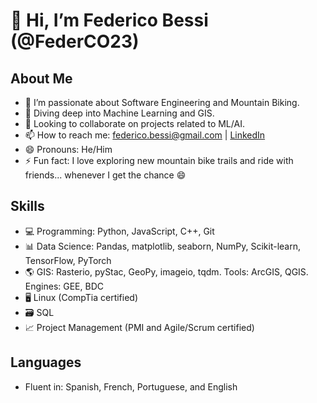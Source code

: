 # 👋 Hi, I’m Federico Bessi (@FederCO23)

## About Me
- 👀 I’m passionate about Software Engineering and Mountain Biking.
- 🌱 Diving deep into Machine Learning and GIS.
- 💞️ Looking to collaborate on projects related to ML/AI.
- 📫 How to reach me: [federico.bessi@gmail.com](mailto:federico.bessi@gmail.com) | [LinkedIn](https://www.linkedin.com/in/federico-bessi/)
- 😄 Pronouns: He/Him
- ⚡ Fun fact: I love exploring new mountain bike trails and ride with friends... whenever I get the chance 😄

## Skills
- 💻 Programming: Python, JavaScript, C++, Git
- 📊 Data Science: Pandas, matplotlib, seaborn, NumPy, Scikit-learn, TensorFlow, PyTorch
- 🌎 GIS: Rasterio, pyStac, GeoPy, imageio, tqdm. Tools: ArcGIS, QGIS. Engines: GEE, BDC
- 🖥️ Linux (CompTia certified)
- 🗃️ SQL
- 📈 Project Management (PMI and Agile/Scrum certified)

## Languages
- Fluent in: Spanish, French, Portuguese, and English


<!---
FederCO23/FederCO23 is a ✨ special ✨ repository because its `README.md` (this file) appears on your GitHub profile.
You can click the Preview link to take a look at your changes.
--->

